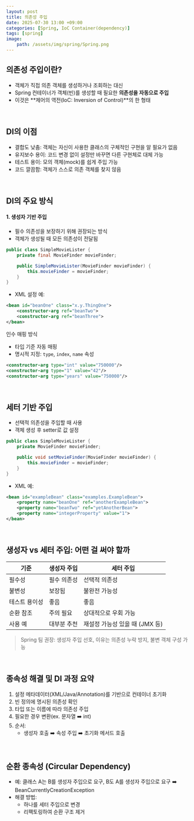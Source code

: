 ```yaml
---
layout: post
title: 의존성 주입
date: 2025-07-30 13:00 +09:00
categories: [Spring, IoC Container(dependency)]
tags: [spring]
image:
    path: /assets/img/spring/Spring.png
---
```


## 의존성 주입이란?

- 객체가 직접 의존 객체를 생성하거나 조회하는 대신 
- Spring 컨테이너가 객체(빈)를 생성할 때 필요한 **의존성을 자동으로 주입**
- 이것은 **제어의 역전(IoC: Inversion of Control)**의 한 형태

<br>

## DI의 이점

- 결합도 낮춤: 객체는 자신이 사용한 클래스의 구체적인 구현을 알 필요가 없음
- 유지보수 용이: 코드 변경 없이 설정만 바꾸면 다른 구현체로 대체 가능
- 테스트 용이: 모의 객체(mock)를 쉽게 주입 가능
- 코드 깔끔함: 객체가 스스로 의존 객체를 찾지 않음

<br>

## DI의 주요 방식

#### 1. 생성자 기반 주입

- 필수 의존성을 보장하기 위해 권장되는 방식
- 객체가 생성될 때 모든 의존성이 전달됨

```java
public class SimpleMovieLister {
    private final MovieFinder movieFinder;

    public SimpleMovieLister(MovieFinder movieFinder) {
        this.movieFinder = movieFinder;
    }
}
```

- XML 설정 예:

```xml
<bean id="beanOne" class="x.y.ThingOne">
    <constructor-arg ref="beanTwo">
    <constructor-arg ref="beanThree">
</bean>
```

인수 매핑 방식

- 타입 기준 자동 매핑
- 명시적 지정: `type`, `index`, `name` 속성

```xml
<constructor-arg type="int" value="750000"/>
<constructor-arg type="1" value="42"/>
<constructor-arg type="years" value="750000"/>
```

<br>

## 세터 기반 주입 

- 선택적 의존성을 주입할 때 사용
- 객체 생성 후 setter로 값 설정

```java
public class SimpleMovieLister {
    private MovieFinder movieFinder;

    public void setMovieFinder(MovieFinder movieFinder) {
        this.movieFinder = movieFinder;
    }
}
```

- XML 예:

```xml
<bean id="exampleBean" class="examples.ExampleBean">
    <property name="beanOne" ref="anotherExampleBean">
    <property name="beanTwo" ref="yetAnotherBean">
    <property name="integerProperty" value="1">
</bean>
```

<br>

## 생성자 vs 세터 주입: 어떤 걸 써야 할까

| 기준 | 생성자 주입 | 세터 주입 |
|-|-|-|
| 필수성 | 필수 의존성 | 선택적 의존성 |
| 불변성 | 보장됨 | 불완전 가능성 |
| 테스트 용이성 | 좋음 | 좋음 |
| 순환 참조 | 주의 필요 | 상대적으로 우회 가능 |
| 사용 예 | 대부분 추천 | 재설정 가능성 있을 때 (JMX 등) |

> Spring 팀 권장: 생성자 주입 선호, 이유는 의존성 누락 방지, 불변 객체 구성 가능

<br>

## 종속성 해결 및 DI 과정 요약

1. 설정 메타데이터(XML/Java/Annotation)를 기반으로 컨테이너 초기화
2. 빈 정의에 명시된 의존성 확인
3. 타입 또는 이름에 따라 의존성 주입
4. 필요한 경우 변환(ex. 문자열 ➡️ int)
5. 순서:
    - 생성자 호출 ➡️ 속성 주입 ➡️ 초기화 메서드 호출

<br>

## 순환 종속성 (Circular Dependency)

- 예: 클래스 A는 B를 생성자 주입으로 요구, B도 A를 생성자 주입으로 요구 ➡️ BeanCurrentlyCreationException
- 해결 방법:
  - 하나를 세터 주입으로 변경
  - 리팩토링하여 순환 구조 제거